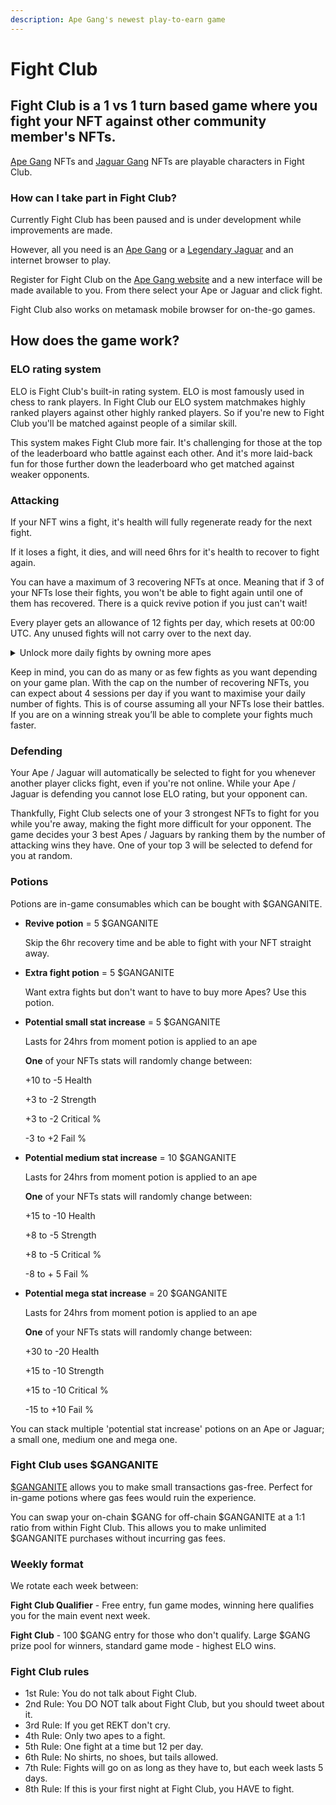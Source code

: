 ```yaml
---
description: Ape Gang's newest play-to-earn game
---
```


# Fight Club

## Fight Club is a 1 vs 1 turn based game where you fight your NFT against other community member's NFTs.

[Ape Gang](../../nft-collections/ape-gang.md) NFTs and [Jaguar Gang](../../nft-collections/jaguar-gang.md) NFTs are playable characters in Fight Club.



### How can I take part in Fight Club?

Currently Fight Club has been paused and is under development while improvements are made.

However, all you need is an [Ape Gang](../../nft-collections/ape-gang.md) or a [Legendary Jaguar](../../nft-collections/jaguar-gang.md) and an internet browser to play.

Register for Fight Club on the [Ape Gang website](https://apegang.art/) and a new interface will be made available to you. From there select your Ape or Jaguar and click fight.

Fight Club also works on metamask mobile browser for on-the-go games.



## How does the game work?

### ELO rating system

ELO is Fight Club's built-in rating system. ELO is most famously used in chess to rank players. In Fight Club our ELO system matchmakes highly ranked players against other highly ranked players. So if you're new to Fight Club you'll be matched against people of a similar skill.&#x20;

This system makes Fight Club more fair. It's challenging for those at the top of the leaderboard who battle against each other. And it's more laid-back fun for those further down the leaderboard who get matched against weaker opponents.

### Attacking

If your NFT wins a fight, it's health will fully regenerate ready for the next fight.&#x20;

If it loses a fight, it dies, and will need 6hrs for it's health to recover to fight again.&#x20;

You can have a maximum of 3 recovering NFTs at once. Meaning that if 3 of your NFTs lose their fights, you won't be able to fight again until one of them has recovered. There is a quick revive potion if you just can't wait!

Every player gets an allowance of 12 fights per day, which resets at 00:00 UTC. Any unused fights will not carry over to the next day.&#x20;

<details>

<summary>Unlock more daily fights by owning more apes</summary>

* 1 to 2 apes = 12 fights per day
* 3 to 4 apes = 13 fights per day
* 5 to 9 apes = 14 fights per day
* 10 to 19 apes = 15 fights per day
* 20 to 49 apes = 16 fights per day
* \> 50 apes = 17 fights per day

</details>

Keep in mind, you can do as many or as few fights as you want depending on your game plan. With the cap on the number of recovering NFTs, you can expect about 4 sessions per day if you want to maximise your daily number of fights. This is of course assuming all your NFTs lose their battles. If you are on a winning streak you’ll be able to complete your fights much faster.

### Defending

Your Ape / Jaguar will automatically be selected to fight for you whenever another player clicks fight, even if you're not online. While your Ape / Jaguar is defending you cannot lose ELO rating, but your opponent can.

Thankfully, Fight Club selects one of your 3 strongest NFTs to fight for you while you're away, making the fight more difficult for your opponent. The game decides your 3 best Apes / Jaguars by ranking them by the number of attacking wins they have. One of your top 3 will be selected to defend for you at random.

### Potions

Potions are in-game consumables which can be bought with $GANGANITE.&#x20;

*   **Revive potion** = 5 $GANGANITE

    Skip the 6hr recovery time and be able to fight with your NFT straight away.
*   **Extra fight potion** = 5 $GANGANITE

    Want extra fights but don't want to have to buy more Apes? Use this potion.
*   **Potential small stat increase** = 5 $GANGANITE

    Lasts for 24hrs from moment potion is applied to an ape

    **One** of your NFTs stats will randomly change between:&#x20;

    \+10 to -5 Health

    \+3 to -2 Strength

    \+3 to -2 Critical %

    \-3 to +2 Fail %
*   **Potential medium stat increase** = 10 $GANGANITE

    Lasts for 24hrs from moment potion is applied to an ape

    **One** of your NFTs stats will randomly change between:&#x20;

    \+15 to -10 Health

    \+8 to -5 Strength

    \+8 to -5 Critical %

    \-8 to + 5 Fail %
*   **Potential mega stat increase** = 20 $GANGANITE

    Lasts for 24hrs from moment potion is applied to an ape&#x20;

    **One** of your NFTs stats will randomly change between:&#x20;

    \+30 to -20 Health

    \+15 to -10 Strength

    \+15 to -10 Critical %

    \-15 to +10 Fail %

You can stack multiple 'potential stat increase' potions on an Ape or Jaguar; a small one, medium one and mega one.

### Fight Club uses $GANGANITE

[$GANGANITE](../../the-ecosystem/usdganganite-coin.md) allows you to make small transactions gas-free. Perfect for in-game potions where gas fees would ruin the experience.

You can swap your on-chain $GANG for off-chain $GANGANITE at a 1:1 ratio from within Fight Club. This allows you to make unlimited $GANGANITE purchases without incurring gas fees.

### Weekly format

We rotate each week between:

**Fight Club Qualifier** - Free entry, fun game modes, winning here qualifies you for the main event next week.

**Fight Club** - 100 $GANG entry for those who don't qualify. Large $GANG prize pool for winners, standard game mode - highest ELO wins.

### Fight Club rules

* 1st Rule: You do not talk about Fight Club.&#x20;
* 2nd Rule: You DO NOT talk about Fight Club, but you should tweet about it.&#x20;
* 3rd Rule: If you get REKT don't cry.
* 4th Rule: Only two apes to a fight.
* 5th Rule: One fight at a time but 12 per day.&#x20;
* 6th Rule: No shirts, no shoes, but tails allowed.&#x20;
* 7th Rule: Fights will go on as long as they have to, but each week lasts 5 days.&#x20;
* 8th Rule: If this is your first night at Fight Club, you HAVE to fight.
